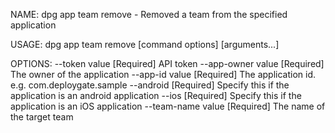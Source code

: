 NAME:
   dpg app team remove - Removed a team from the specified application

USAGE:
   dpg app team remove [command options] [arguments...]

OPTIONS:
   --token value      [Required] API token
   --app-owner value  [Required] The owner of the application
   --app-id value     [Required] The application id. e.g. com.deploygate.sample
   --android          [Required] Specify this if the application is an android application
   --ios              [Required] Specify this if the application is an iOS application
   --team-name value  [Required] The name of the target team
   
